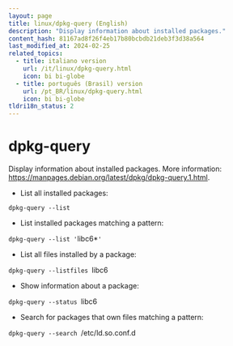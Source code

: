 ```yaml
---
layout: page
title: linux/dpkg-query (English)
description: "Display information about installed packages."
content_hash: 81167ad8f26f4eb17b80bcbdb21deb3f3d38a564
last_modified_at: 2024-02-25
related_topics:
  - title: italiano version
    url: /it/linux/dpkg-query.html
    icon: bi bi-globe
  - title: português (Brasil) version
    url: /pt_BR/linux/dpkg-query.html
    icon: bi bi-globe
tldri18n_status: 2
---
```

# dpkg-query

Display information about installed packages.
More information: <https://manpages.debian.org/latest/dpkg/dpkg-query.1.html>.

- List all installed packages:

`dpkg-query --list`

- List installed packages matching a pattern:

`dpkg-query --list '`<span class="tldr-var badge badge-pill bg-dark-lm bg-white-dm text-white-lm text-dark-dm font-weight-bold">libc6*</span>`'`

- List all files installed by a package:

`dpkg-query --listfiles `<span class="tldr-var badge badge-pill bg-dark-lm bg-white-dm text-white-lm text-dark-dm font-weight-bold">libc6</span>

- Show information about a package:

`dpkg-query --status `<span class="tldr-var badge badge-pill bg-dark-lm bg-white-dm text-white-lm text-dark-dm font-weight-bold">libc6</span>

- Search for packages that own files matching a pattern:

`dpkg-query --search `<span class="tldr-var badge badge-pill bg-dark-lm bg-white-dm text-white-lm text-dark-dm font-weight-bold">/etc/ld.so.conf.d</span>

